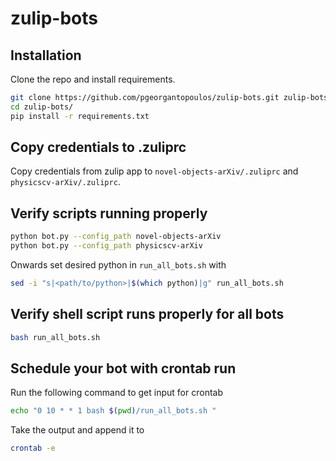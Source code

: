 # zulip-bots

## Installation
Clone the repo and install requirements.
```bash
git clone https://github.com/pgeorgantopoulos/zulip-bots.git zulip-bots
cd zulip-bots/
pip install -r requirements.txt
```
## Copy credentials to .zuliprc
Copy credentials from zulip app to `novel-objects-arXiv/.zuliprc` and `physicscv-arXiv/.zuliprc`.

## Verify scripts running properly
```bash
python bot.py --config_path novel-objects-arXiv
python bot.py --config_path physicscv-arXiv
```

Onwards set desired python in `run_all_bots.sh` with

```bash
sed -i "s|<path/to/python>|$(which python)|g" run_all_bots.sh
```

## Verify shell script runs properly for all bots

```bash
bash run_all_bots.sh
```

## Schedule your bot with crontab run

Run the following command to get input for crontab
```bash
echo "0 10 * * 1 bash $(pwd)/run_all_bots.sh "
```

Take the output and append it to
```bash
crontab -e
```
